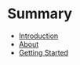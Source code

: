 # Summary

* [Introduction](README.md)
* [About](chapter1.md)
* [Getting Started](getting_started.md)

